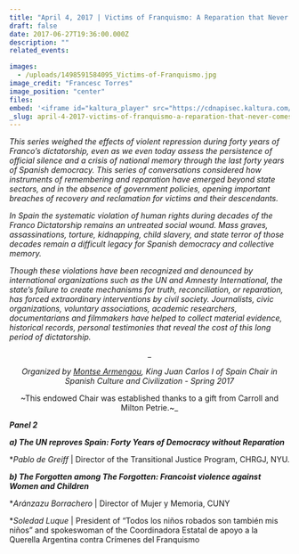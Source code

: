 ```yaml
---
title: "April 4, 2017 | Victims of Franquismo: A Reparation that Never Comes - PANEL 2 IN SPANISH"
draft: false
date: 2017-06-27T19:36:00.000Z
description: ""
related_events:

images:
  - /uploads/1498591584095_Victims-of-Franquismo.jpg
image_credit: "Francesc Torres"
image_position: "center"
files:
embed: '<iframe id="kaltura_player" src="https://cdnapisec.kaltura.com/p/1674401/sp/167440100/embedIframeJs/uiconf_id/23435151/partner_id/1674401?iframeembed=true&amp;playerId=kaltura_player&amp;entry_id=1_2ah2el6i&amp;flashvars[akamaiHD.loadingPolicy]=preInitialize&amp;flashvars[akamaiHD.asyncInit]=true&amp;flashvars[twoPhaseManifest]=true&amp;flashvars[streamerType]=hdnetworkmanifest&amp;flashvars[localizationCode]=en&amp;flashvars[leadWithHTML5]=true&amp;flashvars[sideBarContainer.plugin]=true&amp;flashvars[sideBarContainer.position]=left&amp;flashvars[sideBarContainer.clickToClose]=true&amp;flashvars[chapters.plugin]=true&amp;flashvars[chapters.layout]=vertical&amp;flashvars[chapters.thumbnailRotator]=false&amp;flashvars[streamSelector.plugin]=true&amp;flashvars[EmbedPlayer.SpinnerTarget]=videoHolder&amp;flashvars[dualScreen.plugin]=true&amp;flashvars[LeadWithHLSOnFlash]=true&amp;&amp;wid=1_ezdn7oio" width="400" height="300" allowfullscreen="" webkitallowfullscreen="" mozallowfullscreen="" frameborder="0" title="Kaltura Player"></iframe>'
_slug: april-4-2017-victims-of-franquismo-a-reparation-that-never-comes-panel-2-in-spanish
---
```


_This series weighed the effects of violent repression during forty years of Franco’s dictatorship, even as we even today assess the persistence of official silence and a crisis of national memory through the last forty years of Spanish democracy. This series of conversations considered how instruments of remembering and reparation have emerged beyond state sectors, and in the absence <a></a>of government policies, opening important breaches of recovery and reclamation for victims and their descendants._

_In Spain the systematic violation of human rights during decades of the Franco Dictatorship remains an untreated social wound. Mass graves, assassinations, torture, kidnapping, child slavery, and state terror of those decades remain a difficult legacy for Spanish democracy and collective memory._

_Though these violations have been recognized and denounced by international organizations such as the UN and Amnesty International, the state’s failure to create mechanisms for truth, reconciliation, or reparation, has forced extraordinary interventions by civil society. Journalists, civic organizations, voluntary associations, academic researchers, documentarians and filmmakers have helped to collect material evidence, historical records, personal testimonies that reveal the cost of this long period of dictatorship._

<center>_

_Organized by [Montse Armengou](http://www.kjcc.org/in-residence/montserrat-armengou/), King Juan Carlos I of Spain Chair in Spanish Culture and Civilization - Spring 2017_

~This endowed Chair was established thanks to a gift from Carroll and Milton Petrie.~_</center>

**_Panel 2_**

_**a) The UN reproves Spain: Forty Years of Democracy without Reparation**_

*_Pablo de Greiff_ | Director of the Transitional Justice Program, CHRGJ, NYU.

_**b) The Forgotten among The Forgotten: Francoist violence against Women and Children**_

*_Aránzazu Borrachero_ | Director of Mujer y Memoria, CUNY

*_Soledad Luque_ | President of “Todos los niños robados son también mis niños” and spokeswoman of the Coordinadora Estatal de apoyo a la Querella Argentina contra Crímenes del Franquismo

